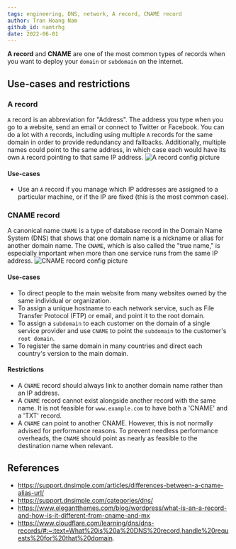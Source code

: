 ```yaml
---
tags: engineering, DNS, network, A record, CNAME record
author: Tran Hoang Nam
github_id: namtrhg
date: 2022-06-01
---
```

 **A record** and **CNAME** are one of the most common types of records when you want to deploy your `domain` or `subdomain` on the internet.

## Use-cases and restrictions

### A record

`A` record is an abbreviation for "Address". The address you type when you go to a website, send an email or connect to Twitter or Facebook.
You can do a lot with `A` records, including using multiple `A` records for the same domain in order to provide redundancy and fallbacks. Additionally, multiple names could point to the same address, in which case each would have its own `A` record pointing to that same IP address.
![A record config picture](https://www.elegantthemes.com/blog/wp-content/uploads/2020/09/a-record-example.jpg)

#### Use-cases

- Use an  `A`  record if you manage which IP addresses are assigned to a particular machine, or if the IP are fixed (this is the most common case).

### CNAME record

A canonical name `CNAME` is a type of database record in the Domain Name System (DNS) that shows that one domain name is a nickname or alias for another domain name. The `CNAME`, which is also called the "true name," is especially important when more than one service runs from the same IP address.
![CNAME record config picture](https://www.elegantthemes.com/blog/wp-content/uploads/2020/09/cname-example-1024x305.jpg)

#### Use-cases

- To direct people to the main website from many websites owned by the same individual or organization.
- To assign a unique hostname to each network service, such as File Transfer Protocol (FTP) or email, and point it to the root domain.
- To assign a `subdomain` to each customer on the domain of a single service provider and use `CNAME` to point the `subdomain` to the customer's `root domain`.
- To register the same domain in many countries and direct each country's version to the main domain.

#### Restrictions

- A `CNAME` record should always link to another domain name rather than an IP address.
- A `CNAME` record cannot exist alongside another record with the same name. It is not feasible for `www.example.com` to have both a 'CNAME' and a 'TXT' record.
- A `CNAME` can point to another CNAME. However, this is not normally advised for performance reasons. To prevent needless performance overheads, the `CNAME` should point as nearly as feasible to the destination name when relevant.

## References

- <https://support.dnsimple.com/articles/differences-between-a-cname-alias-url/>
- <https://support.dnsimple.com/categories/dns/>
- <https://www.elegantthemes.com/blog/wordpress/what-is-an-a-record-and-how-is-it-different-from-cname-and-mx>
- <https://www.cloudflare.com/learning/dns/dns-records/#:~:text=What%20is%20a%20DNS%20record,handle%20requests%20for%20that%20domain>.
